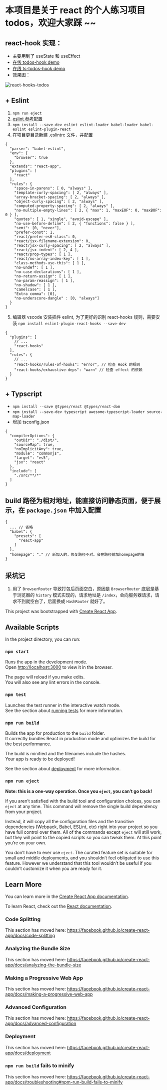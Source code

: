 
# 本项目是关于 react 的个人练习项目 todos，欢迎大家踩 ~~

## react-hook 实现：
- 主要用到了 useState 和 useEffect
- [在线 todos-hook demo](https://esnail.github.io/react-todos/build/index.html#/todos-hook)
- [在线 ts-todos-hook demo](https://esnail.github.io/react-todos/build/index.html#/ts-todos-hook)
- 效果图：

![react-hooks-todos](https://github.com/ESnail/react-todos/blob/master/screenshot/react-hook-todos.png?raw=true)

## + Eslint

1. `npm run eject`
2. [eslint 参考配置](https://alligator.io/react/linting-react/)
3. `npm install --save-dev eslint eslint-loader babel-loader babel-eslint eslint-plugin-react`
4. 在项目更目录新建 .eslintrc 文件，并配置
```
{
  "parser": "babel-eslint",
  "env": {
    "browser": true
  },
  "extends": "react-app",
  "plugins": [
    "react"
  ],
  "rules": {
    "space-in-parens": [ 0, "always" ],
    "template-curly-spacing": [ 2, "always" ],
    "array-bracket-spacing": [ 2, "always" ],
    "object-curly-spacing": [ 2, "always" ],
    "computed-property-spacing": [ 2, "always" ],
    "no-multiple-empty-lines": [ 2, { "max": 1, "maxEOF": 0, "maxBOF": 0 } ],
    "quotes": [ 1, "single", "avoid-escape" ],
    "no-use-before-define": [ 2, { "functions": false } ],
    "semi": [0, "never"],
    "prefer-const": 1,
    "react/prefer-es6-class": 0,
    "react/jsx-filename-extension": 0,
    "react/jsx-curly-spacing": [ 2, "always" ],
    "react/jsx-indent": [ 2, 4 ],
    "react/prop-types": [ 1 ],
    "react/no-array-index-key": [ 1 ],
    "class-methods-use-this": [ 1 ],
    "no-undef": [ 1 ],
    "no-case-declarations": [ 1 ],
    "no-return-assign": [ 1 ],
    "no-param-reassign": [ 1 ],
    "no-shadow": [ 1 ],
    "camelcase": [ 1 ],
    "Extra comma": [0],
    "no-underscore-dangle" : [0, "always"]
  }
}
```

5. 编辑器 vscode 安装插件 eslint, 为了更好的识别 react-hooks 规则，需要安装 `npm install eslint-plugin-react-hooks --save-dev`

```
{
  "plugins": [
    // ...
    "react-hooks"
  ],
  "rules": {
    // ...
    "react-hooks/rules-of-hooks": "error", // 检查 Hook 的规则
    "react-hooks/exhaustive-deps": "warn" // 检查 effect 的依赖
  }
}
```

## + Typscript

- `npm install --save @types/react @types/react-dom`
- `npm install --save-dev typescript awesome-typescript-loader source-map-loader`
- 增加 tsconfig.json
```
{
  "compilerOptions": {
    "outDir": "./dist/",
    "sourceMap": true,
    "noImplicitAny": true,
    "module": "commonjs",
    "target": "es5",
    "jsx": "react"
  },
  "include": [
    "./src/**/*"
  ]
}
```

## build 路径为相对地址，能直接访问静态页面，便于展示，在 `package.json` 中加入配置

```
{
  ... // 省略
  "babel": {
    "presets": [
      "react-app"
    ]
  },
  "homepage": "." // 新加入的，修复路径不对。会在路径前加homepage的值
}
```

## 采坑记

1. 用了 `BrowserRouter` 导致打包后页面空白，原因是 `BrowserRouter` 底层是基于浏览器的 `history` 模式实现的，请求地址是 `/index`，会向服务器请求，请求不到就空白了，后面换成 `HashRouter` 就好了。

This project was bootstrapped with [Create React App](https://github.com/facebook/create-react-app).

## Available Scripts

In the project directory, you can run:

### `npm start`

Runs the app in the development mode.<br>
Open [http://localhost:3000](http://localhost:3000) to view it in the browser.

The page will reload if you make edits.<br>
You will also see any lint errors in the console.

### `npm test`

Launches the test runner in the interactive watch mode.<br>
See the section about [running tests](https://facebook.github.io/create-react-app/docs/running-tests) for more information.

### `npm run build`

Builds the app for production to the `build` folder.<br>
It correctly bundles React in production mode and optimizes the build for the best performance.

The build is minified and the filenames include the hashes.<br>
Your app is ready to be deployed!

See the section about [deployment](https://facebook.github.io/create-react-app/docs/deployment) for more information.

### `npm run eject`

**Note: this is a one-way operation. Once you `eject`, you can’t go back!**

If you aren’t satisfied with the build tool and configuration choices, you can `eject` at any time. This command will remove the single build dependency from your project.

Instead, it will copy all the configuration files and the transitive dependencies (Webpack, Babel, ESLint, etc) right into your project so you have full control over them. All of the commands except `eject` will still work, but they will point to the copied scripts so you can tweak them. At this point you’re on your own.

You don’t have to ever use `eject`. The curated feature set is suitable for small and middle deployments, and you shouldn’t feel obligated to use this feature. However we understand that this tool wouldn’t be useful if you couldn’t customize it when you are ready for it.

## Learn More

You can learn more in the [Create React App documentation](https://facebook.github.io/create-react-app/docs/getting-started).

To learn React, check out the [React documentation](https://reactjs.org/).

### Code Splitting

This section has moved here: https://facebook.github.io/create-react-app/docs/code-splitting

### Analyzing the Bundle Size

This section has moved here: https://facebook.github.io/create-react-app/docs/analyzing-the-bundle-size

### Making a Progressive Web App

This section has moved here: https://facebook.github.io/create-react-app/docs/making-a-progressive-web-app

### Advanced Configuration

This section has moved here: https://facebook.github.io/create-react-app/docs/advanced-configuration

### Deployment

This section has moved here: https://facebook.github.io/create-react-app/docs/deployment

### `npm run build` fails to minify

This section has moved here: https://facebook.github.io/create-react-app/docs/troubleshooting#npm-run-build-fails-to-minify
